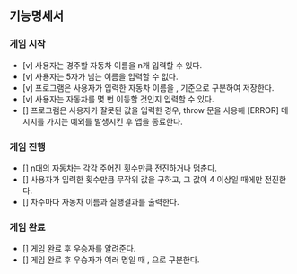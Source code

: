## 기능명세서

### 게임 시작
- [v] 사용자는 경주할 자동차 이름을 n개 입력할 수 있다. 
- [v] 사용자는 5자가 넘는 이름을 입력할 수 없다.
- [v] 프로그램은 사용자가 입력한 자동차 이름을 , 기준으로 구분하여 저장한다.
- [v] 사용자는 자동차를 몇 번 이동할 것인지 입력할 수 있다.
- [] 프로그램은 사용자가 잘못된 값을 입력한 경우, throw 문을 사용해 [ERROR] 메시지를 가지는 예외를 발생시킨 후 앱을 종료한다.

### 게임 진행
- [] n대의 자동차는 각각 주어진 횟수만큼 전진하거나 멈춘다.
- [] 사용자가 입력한 횟수만큼 무작위 값을 구하고, 그 값이 4 이상일 때에만 전진한다.
- [] 차수마다 자동차 이름과 실행결과를 출력한다.

### 게임 완료
- [] 게임 완료 후 우승자를 알려준다.
- [] 게임 완료 후 우승자가 여러 명일 때 , 으로 구분한다.